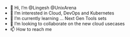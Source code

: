 - 👋 Hi, I’m @Lingesh @UnixArena
- 👀 I’m interested in Cloud, DevOps and Kubernetes
- 🌱 I’m currently learning ... Next Gen Tools sets
- 💞️ I’m looking to collaborate on the new cloud usecases
- 📫 How to reach me 

<!---
UnixArena/UnixArena is a ✨ special ✨ repository because its `README.md` (this file) appears on your GitHub profile.
You can click the Preview link to take a look at your changes.
--->
